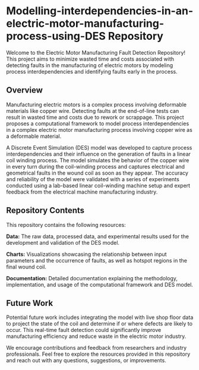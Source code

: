 # Modelling-interdependencies-in-an-electric-motor-manufacturing-process-using-DES Repository

Welcome to the Electric Motor Manufacturing Fault Detection Repository! This project aims to minimize wasted time and costs associated with detecting faults in the manufacturing of electric motors by modeling process interdependencies and identifying faults early in the process.

## Overview
Manufacturing electric motors is a complex process involving deformable materials like copper wire. Detecting faults at the end-of-line tests can result in wasted time and costs due to rework or scrappage. This project proposes a computational framework to model process interdependencies in a complex electric motor manufacturing process involving copper wire as a deformable material.

A Discrete Event Simulation (DES) model was developed to capture process interdependencies and their influence on the generation of faults in a linear coil winding process. The model simulates the behavior of the copper wire in every turn during the coil-winding process and captures electrical and geometrical faults in the wound coil as soon as they appear. The accuracy and reliability of the model were validated with a series of experiments conducted using a lab-based linear coil-winding machine setup and expert feedback from the electrical machine manufacturing industry.

## Repository Contents
This repository contains the following resources:

**Data:** The raw data, processed data, and experimental results used for the development and validation of the DES model.

**Charts:** Visualizations showcasing the relationship between input parameters and the occurrence of faults, as well as hotspot regions in the final wound coil.

**Documentation:** Detailed documentation explaining the methodology, implementation, and usage of the computational framework and DES model.

## Future Work
Potential future work includes integrating the model with live shop floor data to project the state of the coil and determine if or where defects are likely to occur. This real-time fault detection could significantly improve manufacturing efficiency and reduce waste in the electric motor industry.

We encourage contributions and feedback from researchers and industry professionals. Feel free to explore the resources provided in this repository and reach out with any questions, suggestions, or improvements.

